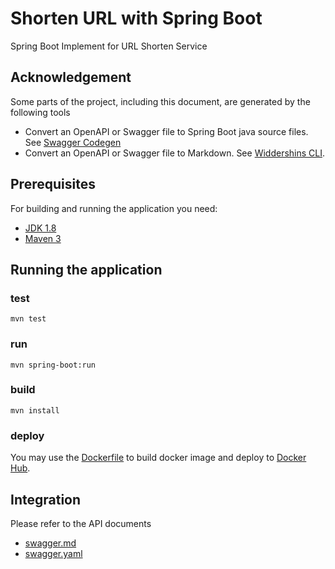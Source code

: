# Shorten URL with Spring Boot

Spring Boot Implement for URL Shorten Service

## Acknowledgement

Some parts of the project, including this document, are generated by the following tools

-   Convert an OpenAPI or Swagger file to Spring Boot java source files.
    See [Swagger Codegen](https://github.com/swagger-api/swagger-codegen/blob/master/README.md)
-   Convert an OpenAPI or Swagger file to Markdown.
    See [Widdershins CLI](https://github.com/Mermade/widdershins/blob/master/docs/ConvertingFilesBasicCLI.md).

## Prerequisites

For building and running the application you need:

-   [JDK 1.8](http://www.oracle.com/technetwork/java/javase/downloads/jdk8-downloads-2133151.html)
-   [Maven 3](https://maven.apache.org)

## Running the application

### test

```shell
mvn test
```

### run

```shell
mvn spring-boot:run
```

### build

```shell
mvn install
```

### deploy

You may use the [Dockerfile](Dockerfile) to build docker image and deploy to [Docker Hub](https://hub.docker.com/).

## Integration

Please refer to the API documents

-   [swagger.md](swagger.md)
-   [swagger.yaml](swagger.yaml)
